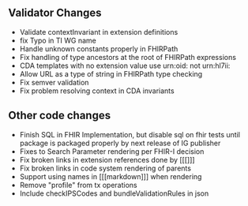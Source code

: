 ## Validator Changes

* Validate contextInvariant in extension definitions
* fix Typo in TI WG name
* Handle unknown constants properly in FHIRPath
* Fix handling of type ancestors at the root of FHIRPath expressions
* CDA templates with no extension value use urn:oid: not urn:hl7ii:
* Allow URL as a type of string in FHIRPath type checking
* Fix semver validation
* Fix problem resolving context in CDA invariants

## Other code changes

* Finish SQL in FHIR Implementation, but disable sql on fhir tests until package is packaged properly by next release of IG publisher
* Fixes to Search Parameter rendering per FHIR-I decision
* Fix broken links in extension references done by [[[]]]
* Fix broken links in code system rendering of parents
* Support using names in [[[markdown]]] when rendering
* Remove "profile" from tx operations
* Include checkIPSCodes and bundleValidationRules in json


